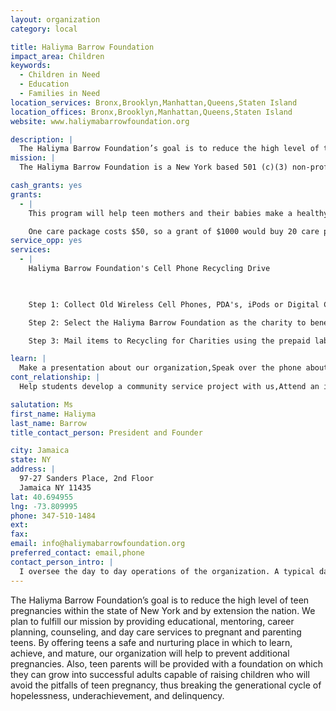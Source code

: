 ```yaml
---
layout: organization
category: local

title: Haliyma Barrow Foundation
impact_area: Children
keywords: 
  - Children in Need
  - Education
  - Families in Need
location_services: Bronx,Brooklyn,Manhattan,Queens,Staten Island
location_offices: Bronx,Brooklyn,Manhattan,Queens,Staten Island
website: www.haliymabarrowfoundation.org

description: |
  The Haliyma Barrow Foundation’s goal is to reduce the high level of teen pregnancies within the state of New York and by extension the nation. We plan to fulfill our mission by providing educational, mentoring, career planning, counseling, and day care services to pregnant and parenting teens. By offering teens a safe and nurturing place in which to learn, achieve, and mature, our organization will help to prevent additional pregnancies. Also, teen parents will be provided with a foundation on which they can grow into successful adults capable of raising children who will avoid the pitfalls of teen pregnancy, thus breaking the generational cycle of hopelessness, underachievement, and delinquency.
mission: |
  The Haliyma Barrow Foundation is a New York based 501 (c)(3) non-profit organization that promotes the holistic development of teen parents through counseling and mentoring programs, while empowering them to pursue their educational and career goals.

cash_grants: yes
grants: 
  - |
    This program will help teen mothers and their babies make a healthy start as families by providing for their basic needs. We will identify teens in the most need and send them care packages that include baby bottles, diapers, lotion, body wash, powder, bibs, pacifiers, teethers, rattles, body suits, hats, booties, bedroom slippers, and night gowns. 

    One care package costs $50, so a grant of $1000 would buy 20 care packages.
service_opp: yes
services: 
  - |
    Haliyma Barrow Foundation's Cell Phone Recycling Drive

    

    Step 1: Collect Old Wireless Cell Phones, PDA's, iPods or Digital Cameras

    Step 2: Select the Haliyma Barrow Foundation as the charity to benefit from the donation

    Step 3: Mail items to Recycling for Charities using the prepaid labels and collection boxes that will be sent to you

learn: |
  Make a presentation about our organization,Speak over the phone about our work
cont_relationship: |
  Help students develop a community service project with us,Attend an in-school Check Award Assembly if we receive a grant,Help students tell local newspapers and media about their grant and/or project with us,Educate the school by leading a workshop,Collect pennies during the Penny Harvest next fall

salutation: Ms
first_name: Haliyma
last_name: Barrow
title_contact_person: President and Founder

city: Jamaica
state: NY
address: |
  97-27 Sanders Place, 2nd Floor  
  Jamaica NY 11435
lat: 40.694955
lng: -73.809995
phone: 347-510-1484
ext: 
fax: 
email: info@haliymabarrowfoundation.org
preferred_contact: email,phone
contact_person_intro: |
  I oversee the day to day operations of the organization. A typical day consists of contacting potential donors, following up on the status of donations, preparing mail campaigns and other fundraising ventures.
---
```

The Haliyma Barrow Foundation’s goal is to reduce the high level of teen pregnancies within the state of New York and by extension the nation. We plan to fulfill our mission by providing educational, mentoring, career planning, counseling, and day care services to pregnant and parenting teens. By offering teens a safe and nurturing place in which to learn, achieve, and mature, our organization will help to prevent additional pregnancies. Also, teen parents will be provided with a foundation on which they can grow into successful adults capable of raising children who will avoid the pitfalls of teen pregnancy, thus breaking the generational cycle of hopelessness, underachievement, and delinquency.